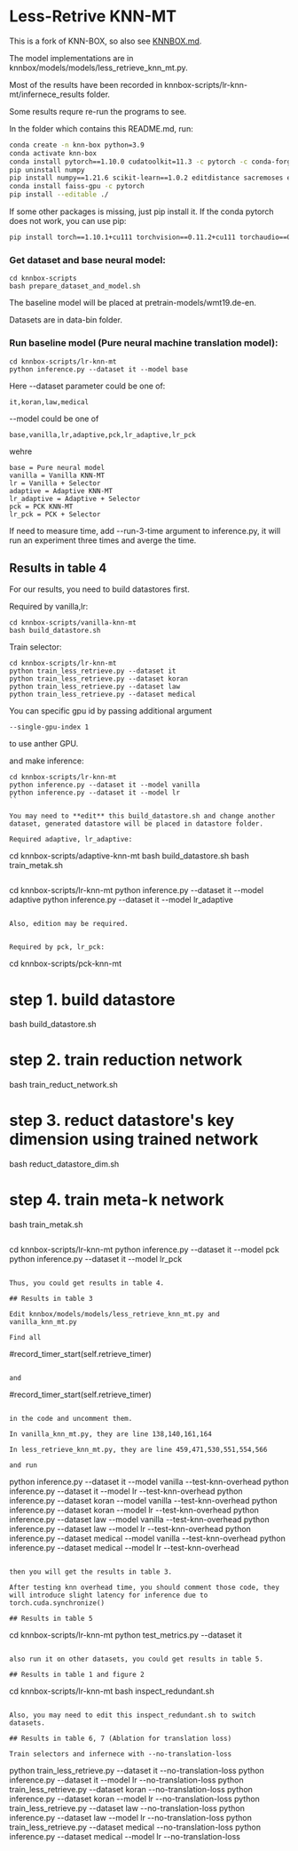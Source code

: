 # Less-Retrive KNN-MT

This is a fork of KNN-BOX, so also see [KNNBOX.md](KNNBOX.md).

The model implementations are in knnbox/models/models/less_retrieve_knn_mt.py.

Most of the results have been recorded in knnbox-scripts/lr-knn-mt/infernece_results folder.

Some results requre re-run the programs to see.

In the folder which contains this README.md, run:

```bash
conda create -n knn-box python=3.9
conda activate knn-box
conda install pytorch==1.10.0 cudatoolkit=11.3 -c pytorch -c conda-forge
pip uninstall numpy
pip install numpy==1.21.6 scikit-learn==1.0.2 editdistance sacremoses elasticsearch
conda install faiss-gpu -c pytorch
pip install --editable ./
```

If some other packages is missing, just pip install it. If the conda pytorch does not work, you can use pip: 
```bash
pip install torch==1.10.1+cu111 torchvision==0.11.2+cu111 torchaudio==0.10.1 -f https://download.pytorch.org/whl/cu111/torch_stable.html
```

### Get dataset and base neural model:

```
cd knnbox-scripts
bash prepare_dataset_and_model.sh
```

The baseline model will be placed at pretrain-models/wmt19.de-en.

Datasets are in data-bin folder.

### Run baseline model (Pure neural machine translation model):

```
cd knnbox-scripts/lr-knn-mt
python inference.py --dataset it --model base
```

Here --dataset parameter could be one of: 
```
it,koran,law,medical
```
 --model could be one of 
```
base,vanilla,lr,adaptive,pck,lr_adaptive,lr_pck
```

wehre

```
base = Pure neural model
vanilla = Vanilla KNN-MT
lr = Vanilla + Selector
adaptive = Adaptive KNN-MT
lr_adaptive = Adaptive + Selector
pck = PCK KNN-MT
lr_pck = PCK + Selector
```

If need to measure time, add --run-3-time argument to inference.py, it will run an experiment three times and averge the time.

## Results in table 4

For our results, you need to build datastores first.

Required by vanilla,lr:

```
cd knnbox-scripts/vanilla-knn-mt
bash build_datastore.sh  
```

Train selector:

```
cd knnbox-scripts/lr-knn-mt
python train_less_retrieve.py --dataset it
python train_less_retrieve.py --dataset koran
python train_less_retrieve.py --dataset law
python train_less_retrieve.py --dataset medical
```

You can specific gpu id by passing additional argument

```
--single-gpu-index 1
```

to use anther GPU.

and make inference:

```
cd knnbox-scripts/lr-knn-mt
python inference.py --dataset it --model vanilla
python inference.py --dataset it --model lr
``

You may need to **edit** this build_datastore.sh and change another dataset, generated datastore will be placed in datastore folder.

Required adaptive, lr_adaptive:

```
cd knnbox-scripts/adaptive-knn-mt
bash build_datastore.sh
bash train_metak.sh
```

```
cd knnbox-scripts/lr-knn-mt
python inference.py --dataset it --model adaptive
python inference.py --dataset it --model lr_adaptive
```

Also, edition may be required.


Required by pck, lr_pck:

```
cd knnbox-scripts/pck-knn-mt
# step 1. build datastore 
bash build_datastore.sh
# step 2. train reduction network
bash train_reduct_network.sh
# step 3. reduct datastore's key dimension using trained network
bash reduct_datastore_dim.sh
# step 4. train meta-k network
bash train_metak.sh
```

```
cd knnbox-scripts/lr-knn-mt
python inference.py --dataset it --model pck
python inference.py --dataset it --model lr_pck
```

Thus, you could get results in table 4.

## Results in table 3

Edit knnbox/models/models/less_retrieve_knn_mt.py and vanilla_knn_mt.py

Find all 

```
#record_timer_start(self.retrieve_timer)
```

and 

```
#record_timer_start(self.retrieve_timer)
```

in the code and uncomment them.

In vanilla_knn_mt.py, they are line 138,140,161,164

In less_retrieve_knn_mt.py, they are line 459,471,530,551,554,566

and run

```
python inference.py --dataset it --model vanilla --test-knn-overhead
python inference.py --dataset it --model lr --test-knn-overhead
python inference.py --dataset koran --model vanilla --test-knn-overhead
python inference.py --dataset koran --model lr --test-knn-overhead
python inference.py --dataset law --model vanilla --test-knn-overhead
python inference.py --dataset law --model lr --test-knn-overhead
python inference.py --dataset medical --model vanilla --test-knn-overhead
python inference.py --dataset medical --model lr --test-knn-overhead
```

then you will get the results in table 3.

After testing knn overhead time, you should comment those code, they will introduce slight latency for inference due to torch.cuda.synchronize()

## Results in table 5

```
cd knnbox-scripts/lr-knn-mt
python test_metrics.py --dataset it
```

also run it on other datasets, you could get results in table 5.

## Results in table 1 and figure 2

```
cd knnbox-scripts/lr-knn-mt
bash inspect_redundant.sh
```

Also, you may need to edit this inspect_redundant.sh to switch datasets.

## Results in table 6, 7 (Ablation for translation loss)

Train selectors and infernece with --no-translation-loss

```
python train_less_retrieve.py --dataset it --no-translation-loss
python inference.py --dataset it --model lr --no-translation-loss
python train_less_retrieve.py --dataset koran --no-translation-loss
python inference.py --dataset koran --model lr --no-translation-loss
python train_less_retrieve.py --dataset law --no-translation-loss
python inference.py --dataset law --model lr --no-translation-loss
python train_less_retrieve.py --dataset medical --no-translation-loss
python inference.py --dataset medical --model lr --no-translation-loss
```

